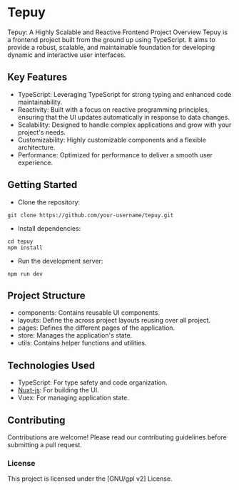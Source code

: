# Tepuy
Tepuy: A Highly Scalable and Reactive Frontend Project
Overview
Tepuy is a frontend project built from the ground up using TypeScript. It aims to provide a robust, scalable, and maintainable foundation for developing dynamic and interactive user interfaces.
## Key Features
 * TypeScript: Leveraging TypeScript for strong typing and enhanced code maintainability.
 * Reactivity: Built with a focus on reactive programming principles, ensuring that the UI updates automatically in response to data changes.
 * Scalability: Designed to handle complex applications and grow with your project's needs.
 * Customizability: Highly customizable components and a flexible architecture.
 * Performance: Optimized for performance to deliver a smooth user experience.
## Getting Started
 * Clone the repository:
```Shell
git clone https://github.com/your-username/tepuy.git
```
 * Install dependencies:
```Shell
cd tepuy
npm install
```
 * Run the development server:
```Shell
npm run dev
```
## Project Structure
 * components: Contains reusable UI components.
 * layouts: Define the across project layouts reusing over all project.
 * pages: Defines the different pages of the application.
 * store: Manages the application's state.
 * utils: Contains helper functions and utilities.
## Technologies Used
 * TypeScript: For type safety and code organization.
 * [Nuxt-js](https://nuxt.com/): For building the UI.
 * Vuex: For managing application state.

## Contributing
Contributions are welcome! Please read our contributing guidelines before submitting a pull request.
### License
This project is licensed under the [GNU/gpl v2] License.
